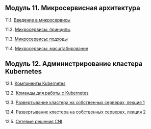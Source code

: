 ## Модуль 11. Микросервисная архитектура

11.1. [Введение в микросервисы](https://github.com/lipatkin-ky/devkub-homeworks/blob/main/11-microservices-01-intro.md)

11.2. [Микросервисы: принципы](https://github.com/lipatkin-ky/devkub-homeworks/blob/main/11-microservices-02-principles.md)

11.3. [Микросервисы: подходы](https://github.com/lipatkin-ky/devkub-homeworks/blob/main/11-microservices-03-approaches.md)

11.4. [Микросервисы: масштабирование](https://github.com/lipatkin-ky/devkub-homeworks/blob/main/11-microservices-04-scaling.md)

## Модуль 12. Администрирование кластера Kubernetes

12.1. [Компоненты Kubernetes](https://github.com/lipatkin-ky/devkub-homeworks/blob/main/12-kubernetes-01-intro.md)

12.2. [Команды для работы с Kubernetes](https://github.com/lipatkin-ky/devkub-homeworks/blob/main/12-kubernetes-02-commands.md)

12.3. [Развертывание кластера на собственных серверах, лекция 1](https://github.com/lipatkin-ky/devkub-homeworks/blob/main/12-kubernetes-03-install-part-1.md)

12.4. [Развертывание кластера на собственных серверах, лекция 2](https://github.com/lipatkin-ky/devkub-homeworks/blob/main/12-kubernetes-04-install-part-2.md)

12.5. [Сетевые решения CNI](https://github.com/lipatkin-ky/devkub-homeworks/blob/main/12-kubernetes-05-cni.md)
